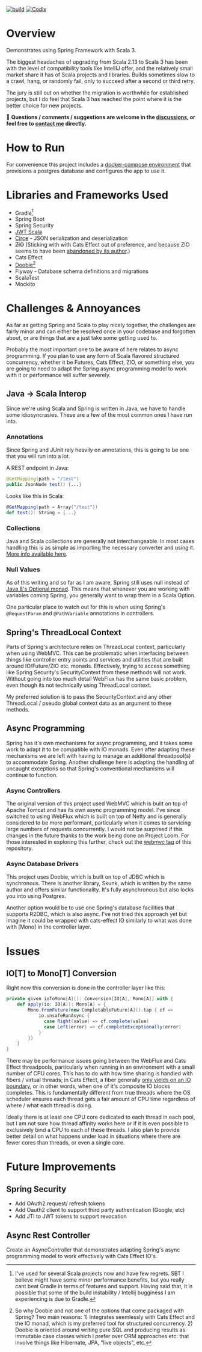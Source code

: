 [![build](https://github.com/halfhp/ScalaSpringExperiment/actions/workflows/build.yml/badge.svg)](https://github.com/halfhp/ScalaSpringExperiment/actions/workflows/build.yml)
[![Codix](https://codix.io/gh/badge/halfhp/ScalaSpringExperiment)](https://codix.io/gh/repo/halfhp/ScalaSpringExperiment)
# Overview
Demonstrates using Spring Framework with Scala 3.

The biggest headaches of upgrading from Scala 2.13 to Scala 3 has been with the level of compatibility tools like IntellIJ offer, and the relatively small market share
it has of Scala projects and libraries. Builds sometimes slow to a crawl, hang, or randomly fail, only to succeed after a second or third retry.

The jury is still out on whether the migration is worthwhile for established projects, but I do feel that Scala 3 has reached the point
where it is the better choice for new projects.

:speech_balloon: **Questions / comments / suggestions are welcome in the [discussions](https://github.com/halfhp/ScalaSpringExperiment/discussions), or feel free to [contact me](mailto:halfhp@gmail.com) directly.**

# How to Run
For convenience this project includes a [docker-compose environment](docker-compose.yml) that provisions a postgres database and configures
the app to use it.

# Libraries and Frameworks Used

* Gradle[^1]
* Spring Boot
* Spring Security
* [JWT Scala](https://github.com/jwt-scala/jwt-scala)
* [Circe](https://github.com/circe/circe) - JSON serialization and deserialization
* ~~ZIO~~ (Sticking with with Cats Effect out of preference, and because ZIO seems to have been [abandoned by its author](https://degoes.net/articles/splendid-scala-journey).)
* Cats Effect
* [Doobie](https://github.com/typelevel/doobie)[^2]
* Flyway - Database schema definitions and migrations
* ScalaTest
* Mockito

[^1]: I've used for several Scala projects now and have few regrets. SBT I believe might have some minor performance benefits, 
but you really cant beat Gradle in terms of features and support.  Having said that, it is possible that some of the build
instability / Intellij bugginess I am experiencing is due to Gradle.

[^2]: So why Doobie and not one of the options that come packaged with Spring?  Two main reasons: 1) Integrates seemlessly with Cats Effect and the IO monad, which is my
preferred tool for structured concurrency.  2) Doobie is oriented around writing pure SQL and producing results as immutable case classes which I prefer over ORM approaches etc. that involve things like Hibernate, JPA, "live objects", etc.

# Challenges & Annoyances
As far as getting Spring and Scala to play nicely together, the challenges are fairly minor and can either be resolved
once in your codebase and forgotten about, or are things that are a just take some getting used to.

Probably the most important one to be aware of here relates to async programming.  If you plan to use any form of Scala flavored structured concurrency,
whether it be Futures, Cats Effect, ZIO, or something else, you are going to need to adapt the Spring async programming model to work with it or 
performance will suffer severely.

## Java -> Scala Interop
Since we're using Scala and Spring is written in Java, we have to handle some idiosyncrasies.  These are a few of the most
common ones I have run into.

### Annotations
Since Spring and JUnit rely heavily on annotations, this is going to be one that you will run into a lot.

A REST endpoint in Java:
```java
@GetMapping(path = "/test")
public JsonNode test() {...}
```

Looks like this in Scala:
```scala
@GetMapping(path = Array("/test"))
def test(): String = {...}
```

### Collections
Java and Scala collections are generally not interchangeable.  In most cases handling this is as simple
as importing the necessary converter and using it.  [More info available here](https://docs.scala-lang.org/overviews/collections/conversions-between-java-and-scala-collections.html).

### Null Values
As of this writing and so far as I am aware, Spring still uses null instead of [Java 8's Optional monad](https://docs.oracle.com/javase/8/docs/api/java/util/Optional.html).
This means that whenever you are working with variables coming Spring, you generally want to wrap them in a Scala Option.

One particular place to watch out for this is when using Spring's `@RequestParam` and `@PathVariable` annotations in controllers.

## Spring's ThreadLocal Context
Parts of Spring's architecture relies on ThreadLocal context, particularly when using WebMVC.
This can be problematic when interfacing between things like controller entry points and services and utilities that are built
around IO/Future/ZIO etc. monads.  Effectively, trying to access something like Spring Security's SecurityContext from these methods
will not work.  Without going into too much detail WebFlux has the same basic problem, even though its not technically using ThreadLocal context.

My preferred solution is to pass the SecurityContext and any other ThreadLocal / pseudo global context data as an argument to
these methods.

## Async Programming 
Spring has it's own mechanisms for async programming, and it takes some work to adapt it to be compatible with IO monads.
Even after adapting these mechanisms we are left with having to manage an additional threadpool(s) to accommodate Spring.
Another challenge here is adapting the handling of uncaught exceptions so that Spring's conventional mechanisms will 
continue to function.

### Async Controllers
The original version of this project used WebMVC which is built on top of Apache Tomcat and has its own async programming model.
I've since switched to using WebFlux which is built on top of Netty and is generally considered to be more performant, particularly
when it comes to servicing large numbers of requests concurrently.  I would not be surprised if this changes in the future
thanks to the work being done on Project Loom.  For those interested in exploring this further, check out the [webmvc tag](https://github.com/halfhp/ScalaSpringExperiment/releases/tag/webmvc)
of this repository.

### Async Database Drivers
This project uses Doobie, which is built on top of JDBC which is synchronous.  There is another library, Skunk, which is written
by the same author and offers similar functionality.  It's fully asynchronous but also locks you into using Postgres.

Another option would be to use one Spring's database facilities that supports R2DBC, which is also async.  I've not tried this approach
yet but imagine it could be wrapped with cats-effect IO similarly to what was done with [Mono] in the controller layer.

# Issues
## IO[T] to Mono[T] Conversion
Right now this conversion is done in the controller layer like this:
```scala
private given ioToMono[A](): Conversion[IO[A], Mono[A]] with {
    def apply(io: IO[A]): Mono[A] = {
        Mono.fromFuture(new CompletableFuture[A]().tap { cf =>
            io.unsafeRunAsync {
              case Right(value) => cf.complete(value)
              case Left(error) => cf.completeExceptionally(error)
            }
        })
    }
}
```
There may be performance issues going between the WebFlux and Cats Effect threadpools, particularly when
running in an environment with a small number of CPU cores.  This has to do with how time sharing is handled with fibers / virtual threads;
in Cats Effect, a fiber generally [only yields on an IO boundary](https://typelevel.org/cats-effect/docs/2.x/datatypes/io), or in other words, when one of it's composite IO blocks completes.
This is fundamentally different from true threads where the OS scheduler ensures each thread gets a fair amount of CPU time regardless of
where / what each thread is doing.

Ideally there is at least one CPU core dedicated to each thread in each pool, but I am not sure how thread affinity works here
or if it is even possible to exclusively bind a CPU to each of these threads.  I also plan to provide better detail on
what happens under load in situations where there are fewer cores than threads, or even a single core.

# Future Improvements
## Spring Security
* Add OAuth2 request/ refresh tokens
* Add Oauth2 client to support third party authentication (Google, etc)
* Add JTI to JWT tokens to support revocation

## Async Rest Controller
Create an AsyncController that demonstrates adapting Spring's async programming model
to work effectively with Cats Effect IO's.





